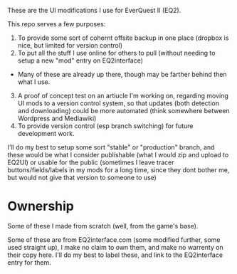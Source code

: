 These are the UI modifications I use for EverQuest II (EQ2).

This repo serves a few purposes:
1. To provide some sort of cohernt offsite backup in one place (dropbox is nice, but limited for version control)
2. To put all the stuff I use online for others to pull (without needing to setup a new "mod" entry on EQ2interface)
  * Many of these are already up there, though may be farther behind then what I use.
3. A proof of concept test on an artiucle I'm working on, regarding moving UI mods to a version control system, so that updates (both detection and downloading) could be more automated (think somewhere between Wordpress and Mediawiki)
4. To provide version control (esp branch switching) for future development work.
	
I'll do my best to setup some sort "stable" or "production" branch, and these would be what I consider publishable (what I would zip and upload to EQ2UI) or usable for the public (sometimes I leave tracer buttons/fields/labels in my mods for a long time, since they dont bother me, but would not give that version to someone to use)

# Ownership
Some of these I made from scratch (well, from the game's base).

Some of these are from EQ2interface.com (some modified further, some used straight up), I make no claim to own them, and make no warrenty on their copy here. I'll do my best to label these, and link to the EQ2interface entry for them.
